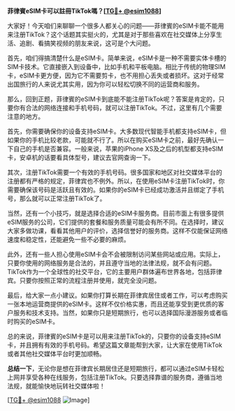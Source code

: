 **菲律賓eSIM卡可以註冊TikTok嗎？[[TG💪+ @esim1088](https://t.me/s/esim1088)]**

大家好！今天咱们来聊聊一个很多人都关心的问题——菲律賓的eSIM卡能不能用来注册TikTok？这个话题其实挺火的，尤其是对于那些喜欢在社交媒体上分享生活、追剧、看搞笑视频的朋友来说，这可是个大问题。

首先，咱们得搞清楚什么是eSIM卡。简单来说，eSIM卡是一种不需要实体卡槽的SIM卡技术。它直接嵌入到设备中，比如手机和平板电脑。相比于传统的物理SIM卡，eSIM卡更方便，因为它不需要剪卡，也不用担心丢失或者损坏。这对于经常出国旅行的人来说尤其实用，因为你可以轻松切换不同的运营商和服务。

那么，回到正题，菲律賓的eSIM卡到底能不能注册TikTok呢？答案是肯定的，只要你有合法的网络连接和手机号码，就可以注册TikTok。不过，这里有几个需要注意的地方。

首先，你需要确保你的设备支持eSIM卡。大多数现代智能手机都支持eSIM卡，但如果你的手机比较老款，可能就不行了。所以在购买eSIM卡之前，最好先确认一下自己的手机是否兼容。一般来说，苹果的iPhone XS及之后的机型都支持eSIM卡，安卓机的话要看具体型号，建议去官网查询一下。

其次，注册TikTok需要一个有效的手机号码。很多国家和地区对社交媒体平台的注册都有严格的规定，菲律宾也不例外。所以，在使用eSIM卡注册TikTok时，你需要确保该号码是活跃且有效的。如果你的eSIM卡已经成功激活并且绑定了手机号，那么就可以正常注册TikTok了。

当然，还有一个小技巧，就是选择合适的eSIM卡服务商。目前市面上有很多提供eSIM服务的公司，它们提供的套餐和服务质量可能会有所不同。在选择时，建议大家多做功课，看看其他用户的评价，选择信誉好的服务商。这样不仅能保证网络速度和稳定性，还能避免一些不必要的麻烦。

此外，还有一些人担心使用eSIM卡会不会被限制访问某些网站或应用。实际上，只要你使用的网络服务是合法的，并且遵守当地的法律法规，就不会有问题。TikTok作为一个全球性的社交平台，它的主要用户群体遍布世界各地，包括菲律宾。只要你按照正常的流程注册并使用，就完全没问题。

最后，给大家一点小建议。如果你打算长期在菲律宾居住或者工作，可以考虑购买一张本地运营商提供的eSIM卡。这样不仅价格实惠，而且还能享受到更优质的客户服务和技术支持。当然，如果你只是短期旅行，也可以选择国际漫游服务或者临时购买的eSIM卡。

总的来说，菲律賓的eSIM卡是可以用来注册TikTok的，只要你的设备支持eSIM卡，并且拥有有效的手机号码。希望这篇文章能帮到大家，让大家在使用TikTok或者其他社交媒体平台时更加顺畅。

**总结一下**，无论你是想在菲律宾长期居住还是短期旅行，都可以通过eSIM卡轻松上网并享受各种在线服务，包括注册TikTok。只要选择靠谱的服务商，遵循当地法规，就能愉快地玩转社交媒体啦！

[[TG💪+ @esim1088](https://t.me/s/esim1088) ![Image](https://i.postimg.cc/4NQfJmqS/Snipaste-2025-05-13-00-14-12.png)]